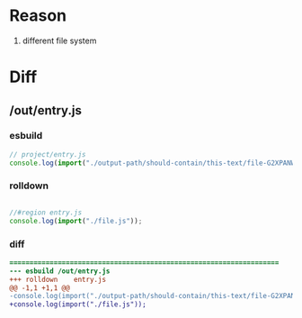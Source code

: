 # Reason
1. different file system
# Diff
## /out/entry.js
### esbuild
```js
// project/entry.js
console.log(import("./output-path/should-contain/this-text/file-G2XPANW2.js"));
```
### rolldown
```js

//#region entry.js
console.log(import("./file.js"));

```
### diff
```diff
===================================================================
--- esbuild	/out/entry.js
+++ rolldown	entry.js
@@ -1,1 +1,1 @@
-console.log(import("./output-path/should-contain/this-text/file-G2XPANW2.js"));
+console.log(import("./file.js"));

```